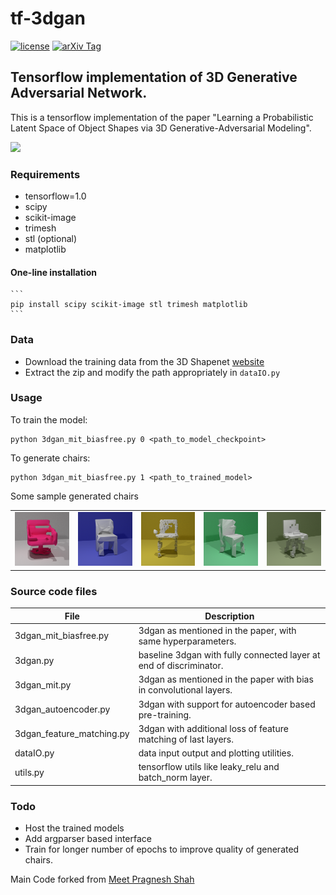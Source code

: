 # tf-3dgan

[![license](https://img.shields.io/github/license/mashape/apistatus.svg)](https://github.com/meetshah1995/tf-3dgan/blob/master/LICENSE)
[![arXiv Tag](https://img.shields.io/badge/arXiv-1610.07584-brightgreen.svg)](https://arxiv.org/abs/1610.07584)

## Tensorflow implementation of 3D Generative Adversarial Network.

This is a tensorflow implementation of the paper "Learning a Probabilistic Latent Space of Object Shapes 
via 3D Generative-Adversarial Modeling".

![](http://3dgan.csail.mit.edu/images/model.jpg)


### Requirements

* tensorflow=1.0
* scipy
* scikit-image
* trimesh
* stl (optional)
* matplotlib


#### One-line installation

    ```
    pip install scipy scikit-image stl trimesh matplotlib
    ```

### Data

* Download the training data from the 3D Shapenet [website](http://3dshapenets.cs.princeton.edu/3DShapeNetsCode.zip)
* Extract the zip and modify the path appropriately in `dataIO.py`

### Usage

To train the model:

```
python 3dgan_mit_biasfree.py 0 <path_to_model_checkpoint>
```

To generate chairs:

```
python 3dgan_mit_biasfree.py 1 <path_to_trained_model>
```

Some sample generated chairs

|            |              |            |          |          |
|------------|--------------|------------|----------|----------|
|![](https://github.com/Gnailimixam/3dgan/blob/master/pix/170710-19_30_45_v3_seed_128_insta.png) | ![](https://github.com/Gnailimixam/3dgan/blob/master/pix/170717-01_59_58_v364_seed_8_insta.png) |  ![](https://github.com/Gnailimixam/3dgan/blob/master/pix/170717-05_09_23_v449_seed_433_insta.png) |  ![](https://github.com/Gnailimixam/3dgan/blob/master/pix/170708-20_01_13_v0_seed_86_insta.png) |  ![](https://github.com/Gnailimixam/3dgan/blob/master/pix/170710-19_29_02_v1_seed_5_insta.png) |


### Source code files

| File      | Description                                                                   |
|-----------|-------------------------------------------------------------------------------|
|3dgan_mit_biasfree.py      | 3dgan as mentioned in the paper, with same hyperparameters. 
|3dgan.py                   | baseline 3dgan with fully connected layer at end of discriminator.
|3dgan_mit.py               | 3dgan as mentioned in the paper with bias in convolutional layers.
|3dgan_autoencoder.py       | 3dgan with support for autoencoder based pre-training.
|3dgan_feature_matching.py  | 3dgan with additional loss of feature matching of last layers. 
|dataIO.py                  | data input output and plotting utilities.
|utils.py                   | tensorflow utils like leaky_relu and batch_norm layer.


### Todo

* Host the trained models
* Add argparser based interface
* Train for longer number of epochs to improve quality of generated chairs. 



Main Code forked from [Meet Pragnesh Shah](https://github.com/meetshah1995)

